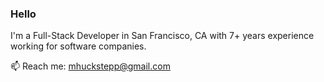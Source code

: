 ### Hello

I'm a Full-Stack Developer in San Francisco, CA with 7+ years experience working for software companies.

📫 Reach me: mhuckstepp@gmail.com
